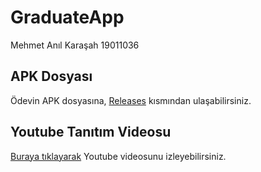 # GraduateApp
Mehmet Anıl Karaşah
19011036

## APK Dosyası
Ödevin APK dosyasına, [Releases](https://github.com/anilkarasah/GraduateApp/releases) kısmından ulaşabilirsiniz.

## Youtube Tanıtım Videosu
[Buraya tıklayarak](https://youtu.be/NACtmNxFNAA) Youtube videosunu izleyebilirsiniz.
